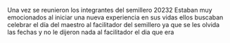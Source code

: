 Una vez se reunieron los integrantes del semillero 20232
Estaban muy emocionados al iniciar una nueva experiencia en sus vidas
ellos buscaban celebrar el día del maestro al facilitador del semillero
ya que se les olvida las fechas y no le dijeron nada al facilitador el dia que era 